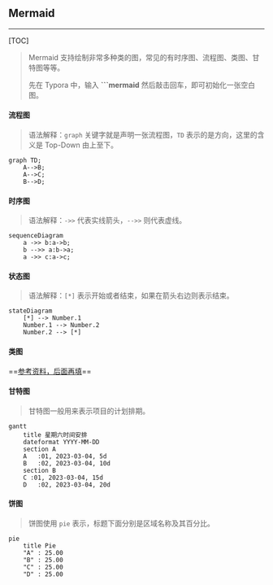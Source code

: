 ## Mermaid

---

[TOC]

> Mermaid 支持绘制非常多种类的图，常见的有时序图、流程图、类图、甘特图等等。
>
> 先在 Typora 中，输入 **```mermaid** 然后敲击回车，即可初始化一张空白图。

#### **流程图**

> 语法解释：`graph` 关键字就是声明一张流程图，`TD` 表示的是方向，这里的含义是 Top-Down 由上至下。

```mermaid
graph TD;
	A-->B;
	A-->C;
	B-->D;
```

#### **时序图**

> 语法解释：`->>` 代表实线箭头，`-->>` 则代表虚线。

```mermaid
sequenceDiagram
	a ->> b:a->b;
	b -->> a:b->a;
	a ->> c:a->c;
```

#### **状态图**

> 语法解释：`[*]` 表示开始或者结束，如果在箭头右边则表示结束。

```mermaid
stateDiagram
	[*] --> Number.1
	Number.1 --> Number.2
	Number.2 --> [*]
```

#### **类图**

==[参考资料，后面再填](https://blog.csdn.net/u012787240/article/details/112847071)==

#### **甘特图**

> 甘特图一般用来表示项目的计划排期。

```mermaid
gantt
	title 星期六时间安排
	dateformat YYYY-MM-DD
	section A
	A	:01, 2023-03-04, 5d
	B	:02, 2023-03-04, 10d
	section B
	C :01, 2023-03-04, 15d
	D	:02, 2023-03-04, 20d
```

#### **饼图**

> 饼图使用 `pie` 表示，标题下面分别是区域名称及其百分比。

```mermaid
pie
	title Pie
	"A" : 25.00
	"B" : 25.00
	"C" : 25.00
	"D" : 25.00
```

